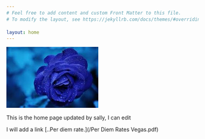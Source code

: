 ```yaml
---
# Feel free to add content and custom Front Matter to this file.
# To modify the layout, see https://jekyllrb.com/docs/themes/#overriding-theme-defaults

layout: home
---
```


![flower](/uploads/flower.jpg "flower")

This is the home page updated by sally, I can edit

I will add a link&nbsp;[..Per diem rate.](/Per Diem Rates Vegas.pdf)